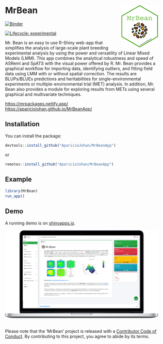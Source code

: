 
# MrBean <img src="man/figures/hex-MrBean.png" width="120px" align="right"/>

[![Binder](https://mybinder.org/badge_logo.svg)](https://mybinder.org/v2/gh/AparicioJohan/MrBeanApp/main)

[![Lifecycle:
experimental](https://img.shields.io/badge/lifecycle-experimental-orange.svg)](https://www.tidyverse.org/lifecycle/#experimental)


Mr. Bean is an easy to use R-Shiny web-app that simplifies the analysis of large-scale plant breeding experimental analysis by using the power and versatility of Linear Mixed Models (LMM). This app combines the analytical robustness and speed of ASReml and SpATS with the visual power offered by R.  Mr. Bean provides a graphical workflow for importing data, identifying outliers, and fitting field data using LMM with or without spatial correction. The results are BLUPs/BLUEs predictions and heritabilities for single-environmental experiments or multiple-environmental trial (MET) analysis. In addition, Mr. Bean also provides a module for exploring results from METs using several graphical and multivariate techniques.

<a href="https://mrpackages.netlify.app/">https://mrpackages.netlify.app/</a> <br>
<a href="https://apariciojohan.github.io/MrBeanApp/">https://apariciojohan.github.io/MrBeanApp/</a> 


## Installation

You can install the package:

``` r
devtools::install_github("AparicioJohan/MrBeanApp")                            
```
or

```r
remotes::install_github("AparicioJohan/MrBeanApp")                           
```


## Example

``` r
library(MrBean)
run_app()
```


## Demo

A running demo is on [shinyapps.io](https://beanteam.shinyapps.io/MrBean_BETA/).

<div class="row">
<div class="card">
<a href="https://beanteam.shinyapps.io/MrBean_BETA/" target="_blank"><img src="man/figures/desktop_update.png"></a>
</div>
</div>

<br>

Please note that the ‘MrBean’ project is released with a [Contributor
Code of Conduct](CODE_OF_CONDUCT.md). By contributing to this project,
you agree to abide by its terms.
